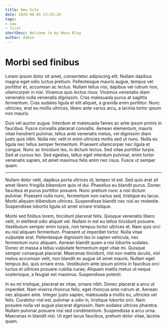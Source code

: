 ```yaml
---
title: New Site
date: 2020-08-05 23:35:20
tags:
- new
- first
shortDesc: Welcome to my Hexo Blog
author: Admin
---
```


# Morbi sed finibus 

Lorem ipsum dolor sit amet, consectetur adipiscing elit. Nullam dapibus magna eget odio luctus pretium. Pellentesque mauris augue, tempus vel porttitor et, accumsan ac lectus. Nullam tellus nisi, dapibus vel rutrum non, ullamcorper in nisi. Vivamus quis lectus risus. Vivamus venenatis diam venenatis nulla venenatis dignissim. Cras malesuada purus at sagittis fermentum. Cras sodales ligula et elit aliquet, a gravida enim porttitor. Nunc ultricies, erat eu mollis ultrices, libero ante varius arcu, a lacinia tortor ipsum non mauris.

Duis vel auctor augue. Interdum et malesuada fames ac ante ipsum primis in faucibus. Fusce convallis placerat convallis. Aenean elementum, mauris vitae hendrerit pulvinar, tellus ante venenatis metus, vel dignissim diam justo quis nibh. Nulla nec velit in enim ultricies mollis sed ut nunc. Nulla eu ligula nec tellus semper fermentum. Praesent ullamcorper nec ligula et congue. Nunc ac tincidunt leo, in dictum lectus. Sed vitae porttitor turpis. Sed at cursus leo. Sed egestas, tellus eget interdum pulvinar, enim tortor venenatis sapien, sit amet maximus felis enim nec risus. Fusce ut semper quam.
___
Nullam dolor velit, dapibus porta ultrices id, tempor id est. Sed quis erat sit amet libero fringilla bibendum quis id dui. Phasellus eu blandit purus. Donec faucibus et purus porttitor posuere. Nunc pretium nunc a nisl dictum pulvinar. Praesent nulla nunc, fermentum non varius sed, tristique eu lacus. Morbi aliquam bibendum ultrices. Suspendisse blandit nec nisl ac molestie. Suspendisse lobortis ligula sit amet ornare tristique.

Morbi sed finibus lorem, tincidunt placerat felis. Quisque venenatis libero velit, in eleifend odio aliquet vel. Nullam in est eu tellus tincidunt posuere. Vestibulum semper enim turpis, non tempus tortor ultrices et. Nam quis orci eu nisl aliquam fermentum. Praesent ut imperdiet tortor. Nulla vitae vulputate erat. Pellentesque dignissim leo in sapien vehicula, nec fermentum nunc aliquam. Aenean blandit quam a nisi lobortis sodales. Donec et massa a tellus vulputate fermentum eget vitae mi. Quisque semper consequat placerat. Maecenas tincidunt, nisl non mattis iaculis, nisl metus accumsan velit, non blandit ex augue sit amet mauris. Nullam eget tempus dui, quis ornare eros. Vestibulum ante ipsum primis in faucibus orci luctus et ultrices posuere cubilia curae; Aliquam mattis metus ut neque scelerisque, a feugiat est maximus. Suspendisse potenti.

In eu mi tristique, placerat ex vitae, ornare nibh. Donec placerat a arcu ut imperdiet. Nam viverra rhoncus felis, eget rhoncus ante rutrum at. Aenean nec aliquam ante. Integer justo sapien, malesuada a mollis eu, ultricies vel felis. Curabitur nisl est, pulvinar a odio in, tristique lobortis orci. Nam posuere nulla vel augue placerat dignissim. Nam sodales ultrices pharetra. Nullam pulvinar posuere nisi sed condimentum. Suspendisse a arcu urna. Maecenas in blandit nisi. Ut eget lacus faucibus, pretium dolor vitae, lacinia quam.